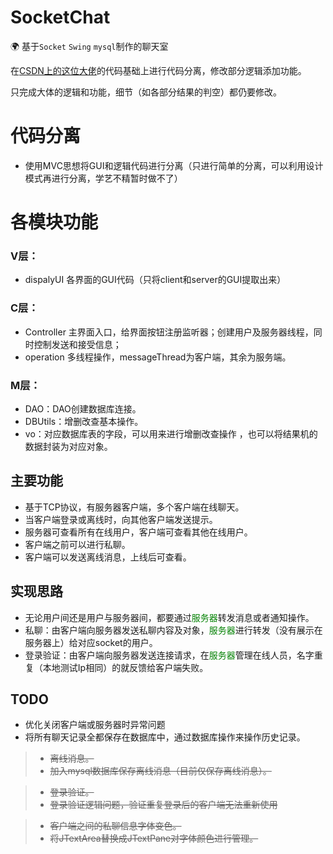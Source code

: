 # SocketChat
🌍
基于`Socket` `Swing` `mysql`制作的聊天室

在[CSDN上的这位大佬]的代码基础上进行代码分离，修改部分逻辑添加功能。

只完成大体的逻辑和功能，细节（如各部分结果的判空）都仍要修改。

# 代码分离
- 使用MVC思想将GUI和逻辑代码进行分离（只进行简单的分离，可以利用设计模式再进行分离，学艺不精暂时做不了）
# 各模块功能
### V层：
- dispalyUI 各界面的GUI代码（只将client和server的GUI提取出来）
### C层：
- Controller 主界面入口，给界面按钮注册监听器；创建用户及服务器线程，同时控制发送和接受信息；
- operation 多线程操作，messageThread为客户端，其余为服务端。
### M层：
- DAO：DAO创建数据库连接。
- DBUtils：增删改查基本操作。
- vo：对应数据库表的字段，可以用来进行增删改查操作 ，也可以将结果机的数据封装为对应对象。

## 主要功能
- 基于TCP协议，有服务器客户端，多个客户端在线聊天。
- 当客户端登录或离线时，向其他客户端发送提示。
- 服务器可查看所有在线用户，客户端可查看其他在线用户。
- 客户端之前可以进行私聊。
- 客户端可以发送离线消息，上线后可查看。

## 实现思路
- 无论用户间还是用户与服务器间，都要通过<font color=green>服务器</font>转发消息或者通知操作。
- 私聊：由客户端向服务器发送私聊内容及对象，<font color=green>服务器</font>进行转发（没有展示在服务器上）给对应socket的用户。
- 登录验证：由客户端向服务器发送连接请求，在<font color=green>服务器</font>管理在线人员，名字重复（本地测试Ip相同）的就反馈给客户端失败。


## TODO
- 优化关闭客户端或服务器时异常问题
- 将所有聊天记录全都保存在数据库中，通过数据库操作来操作历史记录。

>- ~~离线消息。~~
>- ~~加入mysql数据库保存离线消息（目前仅保存离线消息）。~~

>- ~~登录验证。~~
>- ~~登录验证逻辑问题，验证重复登录后的客户端无法重新使用~~

>- ~~客户端之间的私聊信息字体变色。~~
>- ~~将JTextArea替换成JTextPane对字体颜色进行管理。~~

[CSDN上的这位大佬]:https://blog.csdn.net/Haomua/article/details/103596402?utm_medium=distribute.pc_relevant_t0.none-task-blog-BlogCommendFromMachineLearnPai2-1.nonecase&depth_1-utm_source=distribute.pc_relevant_t0.none-task-blog-BlogCommendFromMachineLearnPai2-1.nonecase
